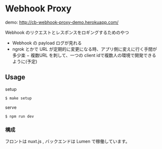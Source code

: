 # Webhook Proxy 

demo: http://cb-webhook-proxy-demo.herokuapp.com/

Webhook のリクエストとレスポンスをロギングするためのやつ

- Webhook の payload ログが見れる
- ngrok とかで URL が定期的に変更になる時、アプリ側に変えに行く手間が多少楽
− 複数URL を刺して、一つの client idで複数人の環境で開発できるように(予定)
 

## Usage

setup 

````
$ make setup
````

serve

````
$ npm run dev
````

### 構成

フロントは nuxt.js , バックエンドは Lumen で稼働しています。

